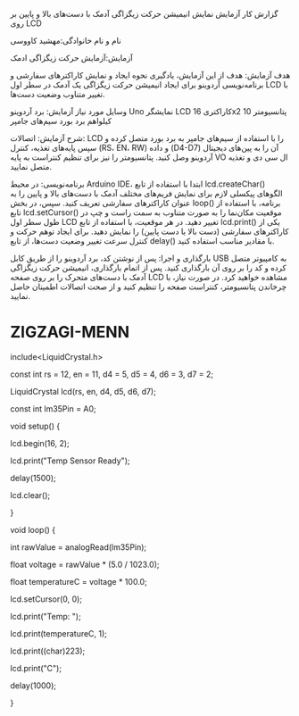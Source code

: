 گزارش کار آزمایش نمایش انیمیشن حرکت زیگزاگی آدمک با دست‌های بالا و پایین بر روی LCD

نام و نام خانوادگی:مهشید کاووسی 

آزمایش:آزمایش حرکت زیگزاگی ادمک

هدف آزمایش: هدف از این آزمایش، یادگیری نحوه ایجاد و نمایش کاراکترهای سفارشی و برنامه‌نویسی آردوینو برای ایجاد انیمیشن حرکت زیگزاگی یک آدمک در سطر اول LCD با تغییر متناوب وضعیت دست‌ها.

وسایل مورد نیاز آزمایش: برد آردوینو Uno نمایشگر LCD کاراکتری 16x2 پتانسیومتر 10 کیلواهم برد بورد سیم‌های جامپر

شرح آزمایش: اتصالات: LCD را با استفاده از سیم‌های جامپر به برد بورد متصل کرده و سپس پایه‌های تغذیه، کنترل (RS، EN، RW) و داده (D4-D7) آن را به پین‌های دیجیتال آردوینو وصل کنید. پتانسیومتر را نیز برای تنظیم کنتراست به پایه VO ال سی دی و تغذیه متصل نمایید.

برنامه‌نویسی: در محیط Arduino IDE، ابتدا با استفاده از تابع lcd.createChar() الگوهای پیکسلی لازم برای نمایش فریم‌های مختلف آدمک با دست‌های بالا و پایین را به عنوان کاراکترهای سفارشی تعریف کنید. سپس، در بخش loop() برنامه، با استفاده از تابع lcd.setCursor() موقعیت مکان‌نما را به صورت متناوب به سمت راست و چپ در طول سطر اول LCD تغییر دهید. در هر موقعیت، با استفاده از تابع lcd.print() یکی از کاراکترهای سفارشی (دست بالا یا دست پایین) را نمایش دهید. برای ایجاد توهم حرکت و کنترل سرعت تغییر وضعیت دست‌ها، از تابع delay() با مقادیر مناسب استفاده کنید.

بارگذاری و اجرا: پس از نوشتن کد، برد آردوینو را از طریق کابل USB به کامپیوتر متصل کرده و کد را بر روی آن بارگذاری کنید. پس از اتمام بارگذاری، انیمیشن حرکت زیگزاگی آدمک با دست‌های متحرک را بر روی صفحه LCD مشاهده خواهید کرد. در صورت نیاز، با چرخاندن پتانسیومتر، کنتراست صفحه را تنظیم کنید و از صحت اتصالات اطمینان حاصل نمایید.
# ZIGZAGI-MENN 
include<LiquidCrystal.h> 




const int rs = 12, en = 11, d4 = 5, d5 = 4, d6 = 3, d7 = 2; 


LiquidCrystal lcd(rs, en, d4, d5, d6, d7); 


 


const int lm35Pin = A0; 


 


void setup() { 


  lcd.begin(16, 2); 


  lcd.print("Temp Sensor Ready"); 


  delay(1500); 


  lcd.clear(); 


} 


 


void loop() { 


  int rawValue = analogRead(lm35Pin); 


  float voltage = rawValue * (5.0 / 1023.0);    


  float temperatureC = voltage * 100.0;         


 


  lcd.setCursor(0, 0); 


  lcd.print("Temp: "); 


  lcd.print(temperatureC, 1);  


  lcd.print((char)223);  


  lcd.print("C"); 


 


  delay(1000); 


}
